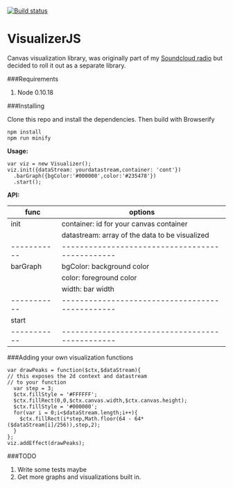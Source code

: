 [![Build status](https://api.travis-ci.org/VisualizerJS/VisualizerJS.svg)](https://travis-ci.org/VisualizerJS/VisualizerJS)

VisualizerJS
============

Canvas visualization library, was originally part of my [Soundcloud radio](http://zxc.fi/) but decided to roll it out as a separate library.

###Requirements
1. Node 0.10.18

###Installing

Clone this repo and install the dependencies. Then build with Browserify
```
npm install
npm run minify
```

**Usage:**
```
var viz = new Visualizer();
viz.init({dataStream: yourdatastream,container: 'cont'})
  .barGraph({bgColor:'#000000',color:'#235478'})
  .start();
```
**API:**

|func       | options                                       |
|-----------|-----------------------------------------------|
|init       | container: id for your canvas container       |
|           | datastream: array of the data to be visualized|
|-----------|-----------------------------------------------|
|barGraph   | bgColor: background color                     |
|           | color: foreground color                       |
|           | width: bar width                              |
|-----------|-----------------------------------------------|
|start      |                                               |
|-----------|-----------------------------------------------|


###Adding your own visualization functions

```
var drawPeaks = function($ctx,$dataStream){
// this exposes the 2d context and datastream
// to your function
  var step = 3;
  $ctx.fillStyle = '#FFFFFF';
  $ctx.fillRect(0,0,$ctx.canvas.width,$ctx.canvas.height);
  $ctx.fillStyle = '#000000';
  for(var i = 0;i<$dataStream.length;i++){
    $ctx.fillRect(i*step,Math.floor(64 - 64*($dataStream[i]/256)),step,2);
  }
};
viz.addEffect(drawPeaks);
```
###TODO
1. Write some tests maybe
2. Get more graphs and visualizations built in.
